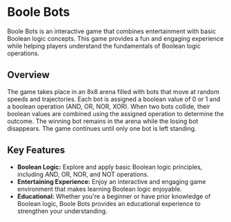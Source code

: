 # Boole Bots

Boole Bots is an interactive game that combines entertainment with basic Boolean logic concepts. This game provides a fun and engaging experience while helping players understand the fundamentals of Boolean logic operations.

## Overview

The game takes place in an 8x8 arena filled with bots that move at random speeds and trajectories. Each bot is assigned a boolean value of 0 or 1 and a boolean operation (AND, OR, NOR, XOR). When two bots collide, their boolean values are combined using the assigned operation to determine the outcome. The winning bot remains in the arena while the losing bot disappears. The game continues until only one bot is left standing.

## Key Features

- **Boolean Logic:** Explore and apply basic Boolean logic principles, including AND, OR, NOR, and NOT operations.
- **Entertaining Experience:** Enjoy an interactive and engaging game environment that makes learning Boolean logic enjoyable.
- **Educational:** Whether you're a beginner or have prior knowledge of Boolean logic, Boole Bots provides an educational experience to strengthen your understanding.

